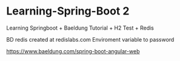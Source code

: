# Learning-Spring-Boot 2

Learning Springboot + Baeldung Tutorial + H2 Test + Redis

BD redis created at redislabs.com
Enviroment variable to password

https://www.baeldung.com/spring-boot-angular-web
